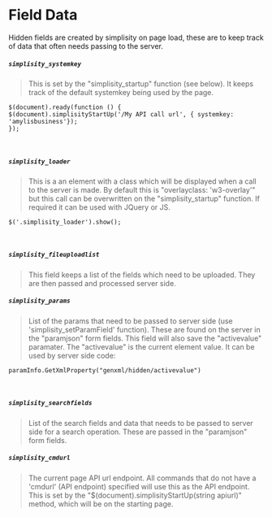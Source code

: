 ﻿# Field Data
Hidden fields are created by simplisity on page load, these are to keep track of data that often needs passing to the server.  

##### ```simplisity_systemkey```
>This is set by the "simplisity_startup" function (see below). It keeps track of the default systemkey being used by the page.

```
$(document).ready(function () {
$(document).simplisityStartUp('/My API call url', { systemkey: 'amylisbusiness'});
});
```
<br/>

##### ```simplisity_loader```
>This is a an element with a class which will be displayed when a call to the server is made. By default this is "overlayclass: 'w3-overlay'" but this call can be overwritten on the "simplisity_startup" function. If required it can be used with JQuery or JS.

```
$('.simplisity_loader').show();  
```  
<br/>


##### ```simplisity_fileuploadlist```
>This field keeps a list of the fields which need to be uploaded. They are then passed and processed server side.

##### ```simplisity_params```
>List of the params that need to be passed to server side (use 'simplisity_setParamField' function). These are found on the server in the "paramjson" form fields.
This field will also save the "activevalue" paramater. The "activevalue" is the current element value. It can be used by server side code:

```
paramInfo.GetXmlProperty("genxml/hidden/activevalue")
```  
<br/>


##### ```simplisity_searchfields```
>List of the search fields and data that needs to be passed to server side for a search operation. These are passed in the "paramjson" form fields.

##### ```simplisity_cmdurl```
>The current page API url endpoint. All commands that do not have a 'cmdurl' (API endpoint) specified will use this as the API endpoint. This is set by the "$(document).simplisityStartUp(string apiurl)" method, which will be on the starting page.

